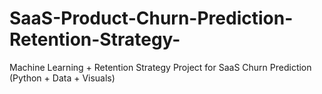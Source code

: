 # SaaS-Product-Churn-Prediction-Retention-Strategy-
Machine Learning + Retention Strategy Project for SaaS Churn Prediction (Python + Data + Visuals)
